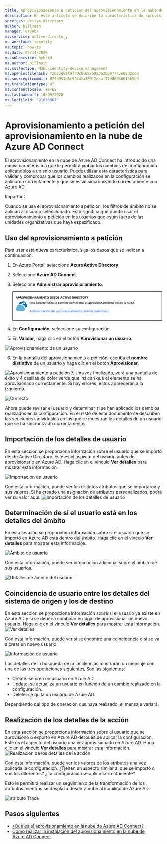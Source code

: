 ```yaml
---
title: Aprovisionamiento a petición del aprovisionamiento en la nube de Azure AD Connect
description: En este artículo se describe la característica de aprovisionamiento a petición.
services: active-directory
author: billmath
manager: daveba
ms.service: active-directory
ms.workload: identity
ms.topic: how-to
ms.date: 09/14/2020
ms.subservice: hybrid
ms.author: billmath
ms.collection: M365-identity-device-management
ms.openlocfilehash: 72623d69f9fb0cbc68758a362bb977e5e02d2c00
ms.sourcegitcommit: 829d951d5c90442a38012daaf77e86046018e5b9
ms.translationtype: HT
ms.contentlocale: es-ES
ms.lasthandoff: 10/09/2020
ms.locfileid: "91636967"
---
```

# <a name="azure-ad-connect-cloud-provisioning-on-demand-provisioning"></a>Aprovisionamiento a petición del aprovisionamiento en la nube de Azure AD Connect

El aprovisionamiento en la nube de Azure AD Connect ha introducido una nueva característica que le permitirá probar los cambios de configuración aplicándolos a un solo usuario.  Puede utilizar esta característica para validar y comprobar que los cambios realizados en la configuración se aplicaron correctamente y que se están sincronizando correctamente con Azure AD.  

> [!IMPORTANT] 
> Cuando se usa el aprovisionamiento a petición, los filtros de ámbito no se aplican al usuario seleccionado.  Esto significa que puede usar el aprovisionamiento a petición en los usuarios que están fuera de las unidades organizativas que haya especificado.


## <a name="using-on-demand-provisioning"></a>Uso del aprovisionamiento a petición
Para usar esta nueva característica, siga los pasos que se indican a continuación.


1.  En Azure Portal, seleccione **Azure Active Directory**.
2.  Seleccione **Azure AD Connect**.
3.  Seleccione **Administrar aprovisionamiento**.

    ![Administración del aprovisionamiento](media/how-to-configure/manage1.png)
4. En **Configuración**, seleccione su configuración.
5. En **Validar**, haga clic en el botón **Aprovisionar un usuario**. 

 ![Aprovisionamiento de un usuario](media/how-to-on-demand-provision/on-demand2.png)

6. En la pantalla del aprovisionamiento a petición,  escriba el **nombre distintivo** de un usuario y haga clic en el botón **Aprovisionar**.  
 
 ![Aprovisionamiento a petición](media/how-to-on-demand-provision/on-demand3.png)
7. Una vez finalizado, verá una pantalla de éxito y 4 casillas de color verde que indican que el elemento se ha aprovisionado correctamente.  Si hay errores, estos aparecerán a la izquierda.

  ![Correcto](media/how-to-on-demand-provision/on-demand4.png)

Ahora puede revisar el usuario y determinar si se han aplicado los cambios realizados en la configuración.  En el resto de este documento se describen las secciones individuales en las que se muestran los detalles de un usuario que se ha sincronizado correctamente.

## <a name="import-user-details"></a>Importación de los detalles de usuario
En esta sección se proporciona información sobre el usuario que se importó desde Active Directory.  Este es el aspecto del usuario antes de aprovisionarlo en Azure AD.  Haga clic en el vínculo **Ver detalles** para mostrar esta información.

![Importación de usuario](media/how-to-on-demand-provision/on-demand5.png)

Con esta información, puede ver los distintos atributos que se importaron y sus valores.  Si ha creado una asignación de atributos personalizados, podrá ver su valor aquí.
![Importación de los detalles de usuario](media/how-to-on-demand-provision/on-demand6.png)

## <a name="determine-if-user-is-in-scope-details"></a>Determinación de si el usuario está en los detalles del ámbito
En esta sección se proporciona información sobre si el usuario que se importó en Azure AD está dentro del ámbito.  Haga clic en el vínculo **Ver detalles** para mostrar esta información.

![Ámbito de usuario](media/how-to-on-demand-provision/on-demand7.png)

Con esta información, puede ver información adicional sobre el ámbito de sus usuarios.

![Detalles de ámbito del usuario](media/how-to-on-demand-provision/on-demand10a.png)

## <a name="match-user-between-source-and-target-system-details"></a>Coincidencia de usuario entre los detalles del sistema de origen y los de destino
En esta sección se proporciona información sobre si el usuario ya existe en Azure AD y si se debería combinar en lugar de aprovisionar un nuevo usuario.  Haga clic en el vínculo **Ver detalles** para mostrar esta información.
![Ver detalles](media/how-to-on-demand-provision/on-demand8.png)

Con esta información, puede ver si se encontró una coincidencia o si se va a crear un nuevo usuario.

![Información de usuario](media/how-to-on-demand-provision/on-demand11.png)

Los detalles de la búsqueda de coincidencias mostrarán un mensaje con una de las tres operaciones siguientes.  Son las siguientes:
- Create: se crea un usuario en Azure AD.
- Update: se actualiza un usuario en función de un cambio realizado en la configuración.
- Delete: se quita un usuario de Azure AD.

Dependiendo del tipo de operación que haya realizado, el mensaje variará.

## <a name="perform-action-details"></a>Realización de los detalles de la acción
En esta sección se proporciona información sobre el usuario que se aprovisionó o exportó en Azure AD después de aplicar la configuración.  Este es el aspecto del usuario una vez aprovisionado en Azure AD.  Haga clic en el vínculo **Ver detalles** para mostrar esta información.
![Realización de los detalles de la acción](media/how-to-on-demand-provision/on-demand9.png)

Con esta información, puede ver los valores de los atributos una vez aplicada la configuración.  ¿Tienen un aspecto similar al que se importó o son los diferentes?  ¿La configuración se aplicó correctamente?  

Esto le permitirá realizar un seguimiento de la transformación de los atributos mientras se desplaza desde la nube al inquilino de Azure AD.

![atributo Trace](media/how-to-on-demand-provision/on-demand12.png)

## <a name="next-steps"></a>Pasos siguientes 

- [¿Qué es el aprovisionamiento en la nube de Azure AD Connect?](what-is-cloud-provisioning.md)
- [Cómo realizar la instalación del aprovisionamiento en la nube de Azure AD Connect](how-to-install.md)
 